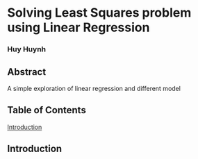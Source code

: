 # Solving Least Squares problem using Linear Regression
### Huy Huynh

## Abstract
A simple exploration of linear regression and different model 

## Table of Contents
[Introduction](#Introduction)

## Introduction
